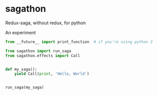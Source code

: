 # sagathon
Redux-saga, without redux, for python

An experiment

```python
from __future__ import print_function  # if you're using python 2

from sagathon import run_saga
from sagathon.effects import Call


def my_saga():
    yield Call(print, 'Hello, World')


run_saga(my_saga)
```
